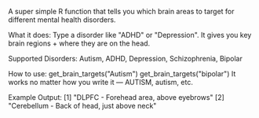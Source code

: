 A super simple R function that tells you which brain areas to target for different mental health disorders.

What it does:
Type a disorder like "ADHD" or "Depression". It gives you key brain regions + where they are on the head.

Supported Disorders:
Autism, ADHD, Depression, Schizophrenia, Bipolar

How to use:
get_brain_targets("Autism")
get_brain_targets("bipolar")
It works no matter how you write it — AUTISM, autism, etc.

Example Output:
[1] "DLPFC - Forehead area, above eyebrows"
[2] "Cerebellum - Back of head, just above neck"
